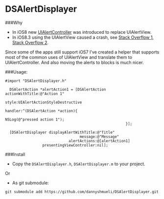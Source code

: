 # DSAlertDisplayer

###Why
* In iOS8 new [UIAlertController](https://developer.apple.com/library/ios/documentation/UIKit/Reference/UIAlertController_class/) was introduced to replace UIAlertView.
* In iOS8.3 using the UIAlertView caused a crash, see [Stack Overflow 1](http://stackoverflow.com/questions/29534105/uialertview-crashs-in-ios-8-3), [Stack Overflow 2](http://stackoverflow.com/questions/29629106/ios-8-3-supported-orientations-crashs).

Since some of the apps still support iOS7 I've created a helper that supports most of the common uses of UIAlertView and translate them to UIAlertController. And also moving the alerts to blocks is much nicer.

###Usage:
```Objc
#import "DSAlertDisplayer.h"
```

```ObjC
  DSAlertAction *alertAction1 = [DSAlertAction actionWithTitle:@"Action 1"
                                                         style:UIAlertActionStyleDestructive
                                                       handler:^(DSAlertAction *action){
                                                          NSLog(@"pressed action 1");
                                                       }];
    
  [DSAlertDisplayer displayAlertWithTitle:@"Title"
                                  message:@"Message"
                             alertActions:@[alertAction1]
                 presentingViewController:nil];
```

###Install
* Copy the `DSAlertDisplayer.h`, `DSAlertDisplayer.m` to your project.

Or
* As git submodule:
```
git submodule add https://github.com/dannyshmueli/DSAlertDisplayer.git
```
